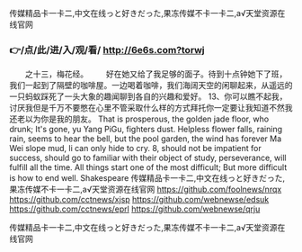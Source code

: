 
传媒精品卡一卡二,中文在线っと好きだった,果冻传媒不卡一卡二,а√天堂资源在线官网 




### 👉/点/此/进/入/观/看/ http://6e6s.com?torwj




　　之十三，梅花经。
　　好在她又给了我足够的面子。待到十点钟她下了班，我们一起到了隔壁的咖啡屋。一边喝着咖啡，我们海阔天空的闲聊起来，从遥远的一只蚂蚁踩死了一头大象的趣闻聊到各自的兴趣和爱好。
	13、你可以瞧不起我，讨厌我但是千万不要憋在心里不管采取什么样的方式拜托你一定要让我知道不然我还老以为你是我的朋友。
That is prosperous, the golden jade floor, who drunk;
It's gone, yu Yang PiGu, fighters dust.
Helpless flower falls, raining rain, seems to hear the bell, but the pool garden, the wind has forever Ma Wei slope mud, li can only hide to cry.
8, should not be impatient for success, should go to familiar with their object of study, perseverance, will fulfill all the time.
All things start one of the most difficult;
But more difficult is how to end well.
Shakespeare
传媒精品卡一卡二,中文在线っと好きだった,果冻传媒不卡一卡二,а√天堂资源在线官网  https://github.com/foolnews/nrqx
https://github.com/cctnews/xjsp
https://github.com/webnewse/edsuk
https://github.com/cctnews/eprl
https://github.com/webnewse/qrju





传媒精品卡一卡二,中文在线っと好きだった,果冻传媒不卡一卡二,а√天堂资源在线官网 
